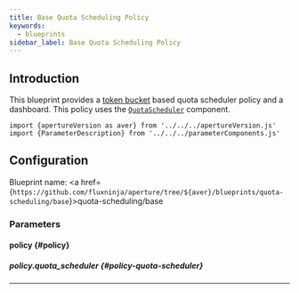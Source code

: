 ```yaml
---
title: Base Quota Scheduling Policy
keywords:
  - blueprints
sidebar_label: Base Quota Scheduling Policy
---
```


## Introduction

This blueprint provides a
[token bucket](https://en.wikipedia.org/wiki/Token_bucket) based quota scheduler
policy and a dashboard. This policy uses the
[`QuotaScheduler`](/reference/configuration/spec.md#quota-scheduler) component.

<!-- Configuration Marker -->

```mdx-code-block
import {apertureVersion as aver} from '../../../apertureVersion.js'
import {ParameterDescription} from '../../../parameterComponents.js'
```

## Configuration

<!-- vale off -->

Blueprint name: <a
href={`https://github.com/fluxninja/aperture/tree/${aver}/blueprints/quota-scheduling/base`}>quota-scheduling/base</a>

<!-- vale on -->

### Parameters

<!-- vale off -->

#### policy {#policy}

<!-- vale on -->

<!-- vale off -->

<a id="policy-components"></a>

<ParameterDescription
    name='policy.components'
    description='List of additional circuit components.'
    type='Array of Object (aperture.spec.v1.Component)'
    reference='../../configuration/spec#component'
    value='[]'
/>

<!-- vale on -->

<!-- vale off -->

<a id="policy-policy-name"></a>

<ParameterDescription
    name='policy.policy_name'
    description='Name of the policy.'
    type='string'
    reference=''
    value='"__REQUIRED_FIELD__"'
/>

<!-- vale on -->

<!-- vale off -->

<a id="policy-resources"></a>

<ParameterDescription
    name='policy.resources'
    description='Additional resources.'
    type='Object (aperture.spec.v1.Resources)'
    reference='../../configuration/spec#resources'
    value='{"flow_control": {"classifiers": []}}'
/>

<!-- vale on -->

<!-- vale off -->

##### policy.quota_scheduler {#policy-quota-scheduler}

<!-- vale on -->

<!-- vale off -->

<a id="policy-quota-scheduler-alerter"></a>

<ParameterDescription
    name='policy.quota_scheduler.alerter'
    description='Alerter.'
    type='Object (aperture.spec.v1.Alerter)'
    reference='../../configuration/spec#alerter'
    value='{"alert_name": "More than 90% of requests are being rate limited"}'
/>

<!-- vale on -->

<!-- vale off -->

<a id="policy-quota-scheduler-bucket-capacity"></a>

<ParameterDescription
    name='policy.quota_scheduler.bucket_capacity'
    description='Bucket capacity.'
    type='Number (double)'
    reference=''
    value='"__REQUIRED_FIELD__"'
/>

<!-- vale on -->

<!-- vale off -->

<a id="policy-quota-scheduler-fill-amount"></a>

<ParameterDescription
    name='policy.quota_scheduler.fill_amount'
    description='Fill amount.'
    type='Number (double)'
    reference=''
    value='"__REQUIRED_FIELD__"'
/>

<!-- vale on -->

<!-- vale off -->

<a id="policy-quota-scheduler-rate-limiter"></a>

<ParameterDescription
    name='policy.quota_scheduler.rate_limiter'
    description='Rate Limiter Parameters.'
    type='Object (aperture.spec.v1.RateLimiterParameters)'
    reference='../../configuration/spec#rate-limiter-parameters'
    value='{"interval": "__REQUIRED_FIELD__", "label_key": ""}'
/>

<!-- vale on -->

<!-- vale off -->

<a id="policy-quota-scheduler-scheduler"></a>

<ParameterDescription
    name='policy.quota_scheduler.scheduler'
    description='Scheduler configuration.'
    type='Object (aperture.spec.v1.Scheduler)'
    reference='../../configuration/spec#scheduler'
    value='{"priority_label_key": "priority", "tokens_label_key": "tokens", "workload_label_key": "workload"}'
/>

<!-- vale on -->

<!-- vale off -->

<a id="policy-quota-scheduler-selectors"></a>

<ParameterDescription
    name='policy.quota_scheduler.selectors'
    description='Flow selectors to match requests against'
    type='Array of Object (aperture.spec.v1.Selector)'
    reference='../../configuration/spec#selector'
    value='[{"control_point": "__REQUIRED_FIELD__"}]'
/>

<!-- vale on -->

---
